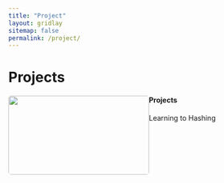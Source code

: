 ```yaml
---
title: "Project"
layout: gridlay
sitemap: false
permalink: /project/
---
```


# Projects

<div class="rowl1">
  <img src="{{ site.url }}{{ site.baseurl }}/images/person/jiangqy.jpg" class="img-responsive" style="float: left; border-radius: 5px; width: 280px; height: 158px" />

#### Projects
  
  Learning to Hashing
  <ul style="overflow: hidden">
  </ul>
</div>
